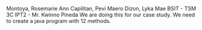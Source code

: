 Montoya, Rosemarie Ann
Capilitan, Pevi Maero
Dizon, Lyka Mae
BSIT - TSM 3C
IPT2 - Mr. Kwinno Pineda
We are doing this for our case study.
We need to create a java program with 12 methods. 
